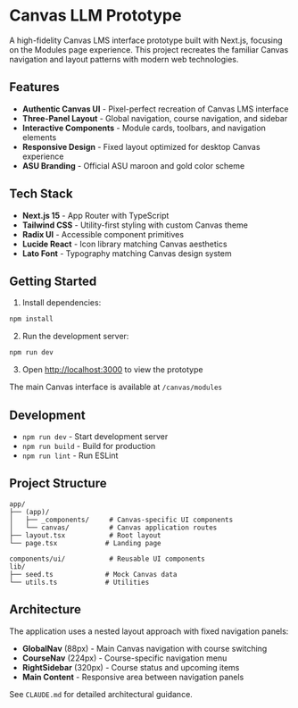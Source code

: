 # Canvas LLM Prototype

A high-fidelity Canvas LMS interface prototype built with Next.js, focusing on the Modules page experience. This project recreates the familiar Canvas navigation and layout patterns with modern web technologies.

## Features

- **Authentic Canvas UI** - Pixel-perfect recreation of Canvas LMS interface
- **Three-Panel Layout** - Global navigation, course navigation, and sidebar
- **Interactive Components** - Module cards, toolbars, and navigation elements
- **Responsive Design** - Fixed layout optimized for desktop Canvas experience
- **ASU Branding** - Official ASU maroon and gold color scheme

## Tech Stack

- **Next.js 15** - App Router with TypeScript
- **Tailwind CSS** - Utility-first styling with custom Canvas theme
- **Radix UI** - Accessible component primitives
- **Lucide React** - Icon library matching Canvas aesthetics
- **Lato Font** - Typography matching Canvas design system

## Getting Started

1. Install dependencies:
```bash
npm install
```

2. Run the development server:
```bash
npm run dev
```

3. Open [http://localhost:3000](http://localhost:3000) to view the prototype

The main Canvas interface is available at `/canvas/modules`

## Development

- `npm run dev` - Start development server
- `npm run build` - Build for production
- `npm run lint` - Run ESLint

## Project Structure

```
app/
├── (app)/
│   ├── _components/     # Canvas-specific UI components
│   └── canvas/          # Canvas application routes
├── layout.tsx           # Root layout
└── page.tsx            # Landing page

components/ui/           # Reusable UI components
lib/
├── seed.ts             # Mock Canvas data
└── utils.ts            # Utilities
```

## Architecture

The application uses a nested layout approach with fixed navigation panels:

- **GlobalNav** (88px) - Main Canvas navigation with course switching
- **CourseNav** (224px) - Course-specific navigation menu  
- **RightSidebar** (320px) - Course status and upcoming items
- **Main Content** - Responsive area between navigation panels

See `CLAUDE.md` for detailed architectural guidance.
